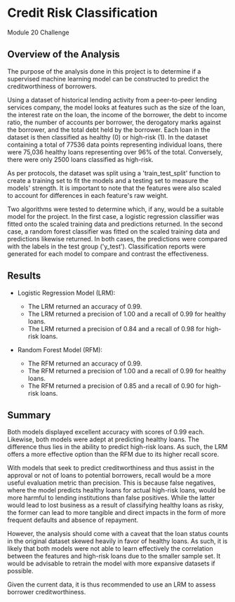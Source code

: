 # Credit Risk Classification
Module 20 Challenge

## Overview of the Analysis

The purpose of the analysis done in this project is to determine if a supervised machine learning model can be constructed to predict the creditworthiness of borrowers. 

Using a dataset of historical lending activity from a peer-to-peer lending services company, the model looks at features such as the size of the loan, the interest rate on the loan, the income of the borrower, the debt to income ratio, the number of accounts per borrower, the derogatory marks against the borrower, and the total debt held by the borrower. Each loan in the dataset is then classified as healthy (0) or high-risk (1). In the dataset containing a total of 77536 data points representing individual loans, there were 75,036 healthy loans representing over 96% of the total. Conversely, there were only 2500 loans classified as high-risk.

As per protocols, the dataset was split using a 'train_test_split' function to create a training set to fit the models and a testing set to measure the models' strength. It is important to note that the features were also scaled to account for differences in each feature's raw weight. 

Two algorithms were tested to determine which, if any, would be a suitable model for the project. In the first case, a logistic regression classifier was fitted onto the scaled training data and predictions returned. In the second case, a random forest classifier was fitted on the scaled training data and predictions likewise returned. In both cases, the predictions were compared with the labels in the test group ('y_test'). Classification reports were generated for each model to compare and contrast the effectiveness. 

## Results

* Logistic Regression Model (LRM):
  * The LRM returned an accuracy of 0.99.
  * The LRM returned a precision of 1.00 and a recall of 0.99 for healthy loans.
  * The LRM returned a precision of 0.84 and a recall of 0.98 for high-risk loans.

* Random Forest Model (RFM):
  * The RFM returned an accuracy of 0.99.
  * The RFM returned a precision of 1.00 and a recall of 0.99 for healthy loans.
  * The RFM returned a precision of 0.85 and a recall of 0.90 for high-risk loans.
 
## Summary

Both models displayed excellent accuracy with scores of 0.99 each. Likewise, both models were adept at predicting healthy loans. The difference thus lies in the ability to predict high-risk loans. As such, the LRM offers a more effective option than the RFM due to its higher recall score. 

With models that seek to predict creditworthiness and thus assist in the approval or not of loans to potential borrowers, recall would be a more useful evaluation metric than precision. This is because false negatives, where the model predicts healthy loans for actual high-risk loans, would be more harmful to lending institutions than false positives. While the latter would lead to lost business as a result of classifying healthy loans as risky, the former can lead to more tangible and direct impacts in the form of more frequent defaults and absence of repayment. 

However, the analysis should come with a caveat that the loan status counts in the original dataset skewed heavily in favor of healthy loans. As such, it is likely that both models were not able to learn effectively the correlation between the features and high-risk loans due to the smaller sample set. It would be advisable to retrain the model with more expansive datasets if possible. 

Given the current data, it is thus recommended to use an LRM to assess borrower creditworthiness.
